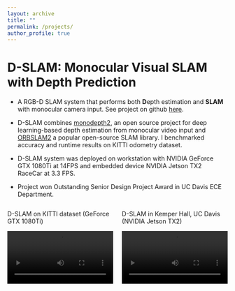 ```yaml
---
layout: archive
title: ""
permalink: /projects/
author_profile: true
---
```


D-SLAM: Monocular Visual SLAM with Depth Prediction
====

* A RGB-D SLAM system that performs both **D**epth estimation and **SLAM** with monocular camera input. See project on github [here](https://github.com/zxcvbnmditto/D-SLAM).

* D-SLAM combines [monodepth2](https://github.com/nianticlabs/monodepth2), an open source project for deep learning-based depth estimation from monocular video input and [ORBSLAM2](https://github.com/raulmur/ORB_SLAM2) a popular open-source SLAM library. I benchmarked accuracy and runtime results on KITTI odometry dataset.

* D-SLAM system was deployed on workstation with NVIDIA GeForce GTX 1080Ti at 14FPS and embedded device NVIDIA Jetson TX2 RaceCar at 3.3 FPS. 

* Project won Outstanding Senior Design Project Award in UC Davis ECE Department.

<div style="display: flex; justify-content: space-between;">
  <div style="width: 48%;">
    <p>D-SLAM on KITTI dataset (GeForce GTX 1080Ti)</p>
    <video width="100%" controls>
      <source src="vids/demo_tx2.mp4" type="video/mp4">
      Your browser does not support the video tag.
    </video>
  </div>

  <div style="width: 48%;">
    <p>D-SLAM in Kemper Hall, UC Davis (NVIDIA Jetson TX2)</p>
    <video width="100%" controls>
      <source src="vids/dslam_demo.mp4" type="video/mp4">
      Your browser does not support the video tag.
    </video>
  </div>
</div>
